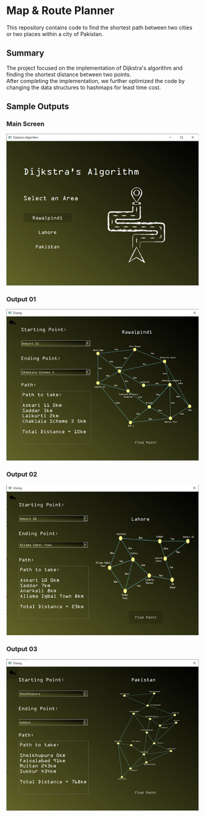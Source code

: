 # Map & Route Planner

This repository contains code to find the shortest path between two cities or two places within a city of Pakistan.

## Summary

The project focused on the implementation of Dijkstra's algorithm and finding the shortest distance between two points.\
After completing the implementation, we further optimized the code by changing the data structures to hashmaps for least time cost.

## Sample Outputs

### Main Screen
![image](/samples/1.png)

### Output 01
![image](/samples/2.png)

### Output 02
![image](/samples/3.png)

### Output 03
![image](/samples/4.png)
